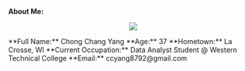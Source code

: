 **About Me:**      
<p align="center">
  <img src="https://avatars.githubusercontent.com/u/194128618?s=400&u=e8152c1efbb3906f3d196bc314d408ffbb722b3d&v=4">
</p>
**Full Name:**  Chong Chang Yang    
**Age:**  37    
**Hometown:**  La Crosse, WI    
**Current Occupation:**  Data Analyst Student @ Western Technical College    
**Email:**  ccyang8792@gmail.com
